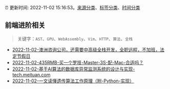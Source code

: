 :alarm_clock: 更新时间: 2022-11-02 15:16:53。[来源分类](../README.md)、[标签分类](../TAGS.md)、[时间分类](../TIMELINE.md)

## 前端进阶相关


> 关键字：`AST`、`GPU`、`WebAssembly`、`Vim`、`HTTP`、`算法`、`全栈`



- [2022-11-02-澳洲咨询公司，还需要中高级全栈开发，全职远程，不加班，法定节假日](https://www.v2ex.com/t/892225) 
- [2022-11-02-435RMB-买一个罗技-Master-3S-配-Mac-合适吗？](https://www.v2ex.com/t/892206) 
- [2022-11-02-基于AI算法的数据库异常监测系统的设计与实现-tech.meituan.com](https://blogread.cn/news/go.php?idItem=15390&url=https%3A%2F%2Ftech.meituan.com%2F2022%2F09%2F01%2Fdatabase-monitoring-based-on-ai.html%3Fcomefrom%3Dhttps%253A%252F%252Fblogread.cn%252Fnews%252F) 
- [2022-11-02-一文读懂遗传算法工作原理（附-Python-实现）](https://toutiao.io/k/3rz8ru3) 